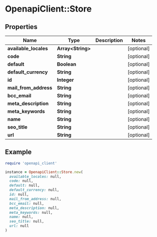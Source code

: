 # OpenapiClient::Store

## Properties

| Name | Type | Description | Notes |
| ---- | ---- | ----------- | ----- |
| **available_locales** | **Array&lt;String&gt;** |  | [optional] |
| **code** | **String** |  | [optional] |
| **default** | **Boolean** |  | [optional] |
| **default_currency** | **String** |  | [optional] |
| **id** | **Integer** |  | [optional] |
| **mail_from_address** | **String** |  | [optional] |
| **bcc_email** | **String** |  | [optional] |
| **meta_description** | **String** |  | [optional] |
| **meta_keywords** | **String** |  | [optional] |
| **name** | **String** |  | [optional] |
| **seo_title** | **String** |  | [optional] |
| **url** | **String** |  | [optional] |

## Example

```ruby
require 'openapi_client'

instance = OpenapiClient::Store.new(
  available_locales: null,
  code: null,
  default: null,
  default_currency: null,
  id: null,
  mail_from_address: null,
  bcc_email: null,
  meta_description: null,
  meta_keywords: null,
  name: null,
  seo_title: null,
  url: null
)
```

